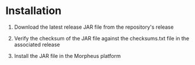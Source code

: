 # Installation

1. Download the latest release JAR file from the repository's release

2. Verify the checksum of the JAR file against the checksums.txt file in the associated release

3. Install the JAR file in the Morpheus platform